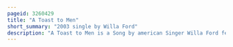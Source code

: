 ```yaml
---
pageid: 3260429
title: "A Toast to Men"
short_summary: "2003 single by Willa Ford"
description: "A Toast to Men is a Song by american Singer Willa Ford featuring Lady may. Toby Gad produced the Pop Song and wrote it with Ford and Rhonda Robinson. Ford's Label Lava approached Gad for the Collaboration after he had been struggling to replicate his Success in Europe in the Usa. Ford wrote the Song based on a Chant she heard at a Sorority Party. The Title and Chorus Feature a Profane Word, which attracted Media Attention. Ford said she wanted to revolutionize Pop Music by using the Word Fuck and was surprised that her Label chose the Song because of its Explicit Content."
---
```

